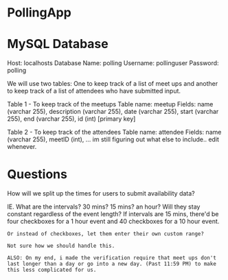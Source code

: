 # PollingApp

# MySQL Database
Host: localhosts
Database Name: polling
Username: pollinguser
Password: polling

We will use two tables:
One to keep track of a list of meet ups and another to keep track of a list of attendees who have submitted input.

Table 1 - To keep track of the meetups
Table name: meetup
Fields: name (varchar 255), description (varchar 255), date (varchar 255), start (varchar 255), end (varchar 255), id (int) [primary key]



Table 2 - To keep track of the attendees
Table name: attendee
Fields: name (varchar 255), meetID (int), ... im still figuring out what else to include.. edit whenever.

# Questions
How will we split up the times for users to submit availability data? 

IE. What are the intervals? 30 mins? 15 mins? an hour?
    Will they stay constant regardless of the event length?
    If intervals are 15 mins, there'd be four checkboxes for a 1 hour event and 40 checkboxes for a 10 hour event.

    Or instead of checkboxes, let them enter their own custom range?

    Not sure how we should handle this.

    ALSO: On my end, i made the verification require that meet ups don't last longer than a day or go into a new day. (Past 11:59 PM) to make this less complicated for us.